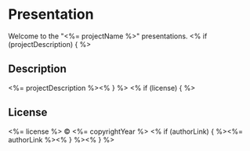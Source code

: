 # Presentation

Welcome to the "<%= projectName %>" presentations.
<% if (projectDescription) { %>
## Description

<%= projectDescription %><% } %>
<% if (license) { %>
## License

<%= license %> © <%= copyrightYear %> <% if (authorLink) { %><%= authorLink %><% } %><% } %>
